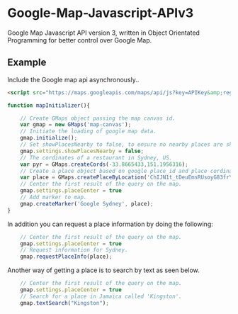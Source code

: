 Google-Map-Javascript-APIv3
===========================

Google Map Javascript API version 3, written in Object Orientated Programming for better control over Google Map.

## Example
Include the Google map api asynchronously..
```HTML
<script src="https://maps.googleapis.com/maps/api/js?key=APIKey&amp;region=JAM&amp;callback=mapInitializer&amp;signed_in=true&amp;libraries=places" type="text/javascript"></script>
```

```Javascript
function mapInitializer(){

    // Create GMaps object passing the map canvas id. 
    var gmap = new GMaps('map-canvas');
    // Initiate the loading of google map data.
    gmap.initialize();
    // Set showPlacesNearby to false, to ensure no nearby places are shown (by default they are shown since showPlacesNearby is set to true).
    gmap.settings.showPlacesNearby = false;
    // The cordinates of a restaurant in Sydney, US.
    var pyr = GMaps.createCords(-33.8665433,151.1956316);
    // Create a place object based on google place_id and place cordinates. 
    var place = GMaps.createPlaceByLocation('ChIJN1t_tDeuEmsRUsoyG83frY4', pyr);
    // Center the first result of the query on the map.
    gmap.settings.placeCenter = true
    // Add marker to map.
    gmap.createMarker('Google Sydney', place);
}
```

In addition you can request a place information by doing the following:

```Javascript
    // Center the first result of the query on the map.
    gmap.settings.placeCenter = true
    // Request information for Sydney.
    gmap.requestPlaceInfo(place);
```

Another way of getting a place is to search by text as seen below.

```Javascript
    // Center the first result of the query on the map.
    gmap.settings.placeCenter = true
    // Search for a place in Jamaica called 'Kingston'.
    gmap.textSearch("Kingston");
```
